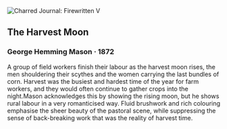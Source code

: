<div class="artwork-of-the-day">
  <div class="container">
    <div class="img-wrapper">
      <img
        src="https://uploads4.wikiart.org/images/george-hemming-mason/the-harvest-moon-1872.jpg!Large.jpg"
        alt="Charred Journal: Firewritten V" />
    </div>
    <div class="artwork-detail">
      <div class="artwork-origin"> 
        <h2 class="artwork-name">The Harvest Moon</h2>
        <h3 class="artist">
          George Hemming Mason
                    ·  1872
        </h3>
      </div>
      <p class="description">
        <span class="artwork-description-text ng-binding" ng-bind-html="viewModel.ArtworkOfTheDay.Description | unsafe">A group of field workers finish their labour as the harvest moon rises, the men shouldering their scythes and the women carrying the last bundles of corn. Harvest was the busiest and hardest time of the year for farm workers, and they would often continue to gather crops into the night.Mason acknowledges this by showing the rising moon, but he shows rural labour in a very romanticised way. Fluid brushwork and rich colouring emphasise the sheer beauty of the pastoral scene, while suppressing the sense of back-breaking work that was the reality of harvest time.</span>
                        <div class="text-shadow-container" ng-show="showShadow" style=""></div>
      </p>
    </div>
  </div>

</div>
